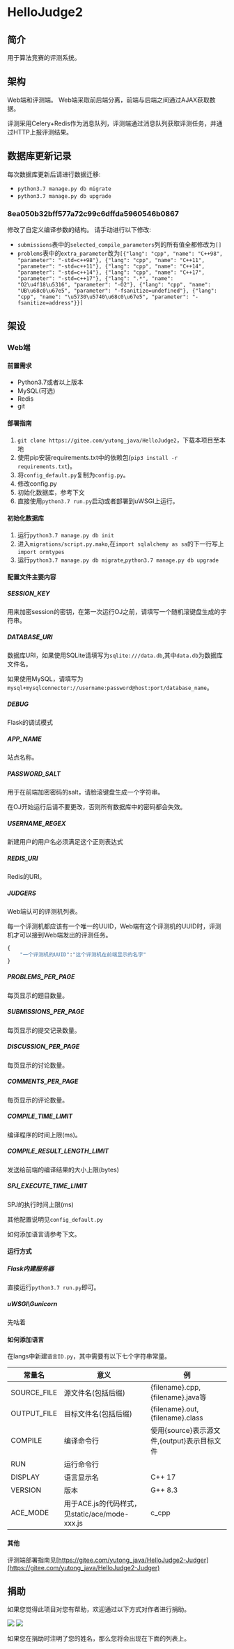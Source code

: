 # HelloJudge2

## 简介
用于算法竞赛的评测系统。

## 架构
Web端和评测端。
Web端采取前后端分离，前端与后端之间通过AJAX获取数据。

评测采用Celery+Redis作为消息队列，评测端通过消息队列获取评测任务，并通过HTTP上报评测结果。
## 数据库更新记录
每次数据库更新后请进行数据迁移:
- ```python3.7 manage.py db migrate```
- ```python3.7 manage.py db upgrade```
### 8ea050b32bff577a72c99c6dffda5960546b0867
修改了自定义编译参数的结构。
请手动进行以下修改:

- ```submissions```表中的```selected_compile_parameters```列的所有值全都修改为```[]```
- ```problems```表中的```extra_parameter```改为```[{"lang": "cpp", "name": "C++98", "parameter": "-std=c++98"}, {"lang": "cpp", "name": "C++11", "parameter": "-std=c++11"}, {"lang": "cpp", "name": "C++14", "parameter": "-std=c++14"}, {"lang": "cpp", "name": "C++17", "parameter": "-std=c++17"}, {"lang": ".*", "name": "O2\u4f18\u5316", "parameter": "-O2"}, {"lang": "cpp", "name": "UB\u68c0\u67e5", "parameter": "-fsanitize=undefined"}, {"lang": "cpp", "name": "\u5730\u5740\u68c0\u67e5", "parameter": "-fsanitize=address"}}]```
## 架设
### Web端
#### 前置需求
- Python3.7或者以上版本
- MySQL(可选)
- Redis
- git
#### 部署指南
1. ```git clone https://gitee.com/yutong_java/HelloJudge2```，下载本项目至本地
2. 使用pip安装requirements.txt中的依赖包(```pip3 install -r requirements.txt```)。
3. 将```config_default.py```复制为```config.py```。
4. 修改config.py
5. 初始化数据库，参考下文
6. 直接使用```python3.7 run.py```启动或者部署到uWSGI上运行。
#### 初始化数据库
1. 运行```python3.7 manage.py db init```
2. 进入```migrations/script.py.mako```,在```import sqlalchemy as sa```的下一行写上```import ormtypes```
3. 运行```python3.7 manage.py db migrate```,```python3.7 manage.py db upgrade```

#### 配置文件主要内容

##### SESSION_KEY
用来加密session的密钥，在第一次运行OJ之前，请填写一个随机滚键盘生成的字符串。
##### DATABASE_URI
数据库URI，如果使用SQLite请填写为```sqlite:///data.db```,其中```data.db```为数据库文件名。

如果使用MySQL，请填写为```mysql+mysqlconnector://username:password@host:port/database_name```。
##### DEBUG
Flask的调试模式
##### APP_NAME
站点名称。
##### PASSWORD_SALT
用于在前端加密密码的salt，请脸滚键盘生成一个字符串。

在OJ开始运行后请不要更改，否则所有数据库中的密码都会失效。
##### USERNAME_REGEX 
新建用户的用户名必须满足这个正则表达式
##### REDIS_URI
Redis的URI。
##### JUDGERS
Web端认可的评测机列表。

每一个评测机都应该有一个唯一的UUID，Web端有这个评测机的UUID时，评测机才可以接到Web端发出的评测任务。
```python
{
    "一个评测机的UUID":"这个评测机在前端显示的名字"
}
```
##### PROBLEMS_PER_PAGE
每页显示的题目数量。
##### SUBMISSIONS_PER_PAGE
每页显示的提交记录数量。
##### DISCUSSION_PER_PAGE
每页显示的讨论数量。
##### COMMENTS_PER_PAGE
每页显示的评论数量。
##### COMPILE_TIME_LIMIT
编译程序的时间上限(ms)。
##### COMPILE_RESULT_LENGTH_LIMIT
发送给前端的编译结果的大小上限(bytes)
##### SPJ_EXECUTE_TIME_LIMIT
SPJ的执行时间上限(ms)

其他配置说明见```config_default.py```

如何添加语言请参考下文。

#### 运行方式
##### Flask内建服务器
直接运行```python3.7 run.py```即可。

##### uWSGI\Gunicorn   
先咕着

#### 如何添加语言
在langs中新建```语言ID.py```，其中需要有以下七个字符串常量。


| 常量名 | 意义 | 例 |
| -- | - | -- |
|SOURCE_FILE|源文件名(包括后缀)|{filename}.cpp,{filename}.java等|
|OUTPUT_FILE|目标文件名(包括后缀)|{filename}.out,{filename}.class|
|COMPILE|编译命令行|使用{source}表示源文件,{output}表示目标文件|
|RUN|运行命令行||
|DISPLAY|语言显示名|C++ 17|
|VERSION|版本|G++ 8.3|
|ACE_MODE|用于ACE.js的代码样式，见static/ace/mode-xxx.js|c_cpp|
#### 其他
评测端部署指南见[https://gitee.com/yutong_java/HelloJudge2-Judger](https://gitee.com/yutong_java/HelloJudge2-Judger)

## 捐助
如果您觉得此项目对您有帮助，欢迎通过以下方式对作者进行捐助。

![](images/alipay.jpg)
![](images/wechat.jpg)



如果您在捐助时注明了您的姓名，那么您将会出现在下面的列表上。